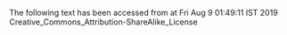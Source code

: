The following text has been accessed from at Fri Aug 9 01:49:11 IST 2019
Creative_Commons_Attribution-ShareAlike_License
